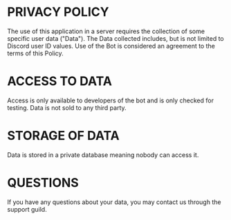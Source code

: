 # PRIVACY POLICY

The use of this application in a server requires the collection of some specific user data ("Data"). The Data collected includes, but is not limited to Discord user ID values. Use of the Bot is considered an agreement to the terms of this Policy.

# ACCESS TO DATA

Access is only available to developers of the bot and is only checked for testing. Data is not sold to any third party.

# STORAGE OF DATA

Data is stored in a private database meaning nobody can access it.

# QUESTIONS

If you have any questions about your data, you may contact us through the support guild.
